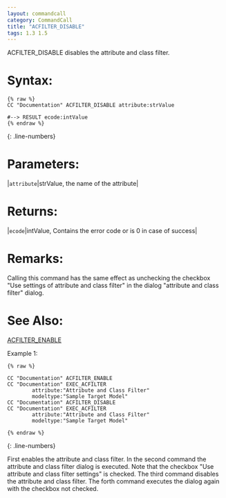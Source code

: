 ```yaml
---
layout: commandcall
category: CommandCall
title: "ACFILTER_DISABLE"
tags: 1.3 1.5
---
```


ACFILTER_DISABLE disables the attribute and class filter.

# Syntax:  

```adoscript
{% raw %}
CC "Documentation" ACFILTER_DISABLE	attribute:strValue

#--> RESULT ecode:intValue
{% endraw %}
```
{: .line-numbers}

# Parameters:  

|`attribute`|strValue, the name of the attribute|

# Returns:  

|`ecode`|intValue, Contains the error code or is 0 in case of success|

# Remarks:

Calling this command has the same effect as unchecking the checkbox "Use settings of attribute and class filter" in the dialog "attribute and class filter" dialog.


# See Also:  

[ACFILTER_ENABLE](acfilter_enable.html "ACFILTER_ENABLE")  


Example 1:

```adoscript
{% raw %}

CC "Documentation" ACFILTER_ENABLE
CC "Documentation" EXEC_ACFILTER
        attribute:"Attribute and Class Filter"
        modeltype:"Sample Target Model"
CC "Documentation" ACFILTER_DISABLE
CC "Documentation" EXEC_ACFILTER
        attribute:"Attribute and Class Filter"
        modeltype:"Sample Target Model"

{% endraw %}
```
{: .line-numbers}

First enables the attribute and class filter. In the second command the attribute and class filter dialog is executed. Note that the checkbox "Use attribute and class filter settings" is checked. The third command disables the attribute and class filter. The forth command executes the dialog again with the checkbox not checked.  

